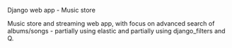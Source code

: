 Django web app - Music store

Music store and streaming web app, with focus on advanced search of albums/songs - partially using elastic and partially using django_filters and Q.
